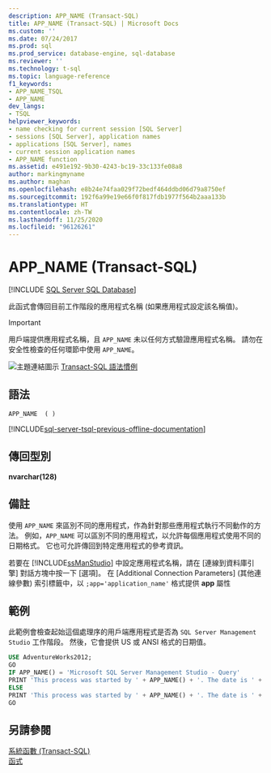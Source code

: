 ```yaml
---
description: APP_NAME (Transact-SQL)
title: APP_NAME (Transact-SQL) | Microsoft Docs
ms.custom: ''
ms.date: 07/24/2017
ms.prod: sql
ms.prod_service: database-engine, sql-database
ms.reviewer: ''
ms.technology: t-sql
ms.topic: language-reference
f1_keywords:
- APP_NAME_TSQL
- APP_NAME
dev_langs:
- TSQL
helpviewer_keywords:
- name checking for current session [SQL Server]
- sessions [SQL Server], application names
- applications [SQL Server], names
- current session application names
- APP_NAME function
ms.assetid: e491e192-9b30-4243-bc19-33c133fe08a8
author: markingmyname
ms.author: maghan
ms.openlocfilehash: e8b24e74faa029f72bedf464ddbd06d79a8750ef
ms.sourcegitcommit: 192f6a99e19e66f0f817fdb1977f564b2aaa133b
ms.translationtype: HT
ms.contentlocale: zh-TW
ms.lasthandoff: 11/25/2020
ms.locfileid: "96126261"
---
```

# <a name="app_name-transact-sql"></a>APP_NAME (Transact-SQL)
[!INCLUDE [SQL Server SQL Database](../../includes/applies-to-version/sql-asdb.md)]

此函式會傳回目前工作階段的應用程式名稱 (如果應用程式設定該名稱值)。
  
> [!IMPORTANT]  
>  用戶端提供應用程式名稱，且 `APP_NAME` 未以任何方式驗證應用程式名稱。 請勿在安全性檢查的任何環節中使用 `APP_NAME`。  
  
![主題連結圖示](../../database-engine/configure-windows/media/topic-link.gif "主題連結圖示") [Transact-SQL 語法慣例](../../t-sql/language-elements/transact-sql-syntax-conventions-transact-sql.md)
  
## <a name="syntax"></a>語法  
  
```syntaxsql
APP_NAME  ( )  
```  
  
[!INCLUDE[sql-server-tsql-previous-offline-documentation](../../includes/sql-server-tsql-previous-offline-documentation.md)]

## <a name="return-types"></a>傳回型別
**nvarchar(128)**
  
## <a name="remarks"></a>備註  
使用 `APP_NAME` 來區別不同的應用程式，作為針對那些應用程式執行不同動作的方法。 例如，`APP_NAME` 可以區別不同的應用程式，以允許每個應用程式使用不同的日期格式。 它也可允許傳回到特定應用程式的參考資訊。
  
若要在 [!INCLUDE[ssManStudio](../../includes/ssmanstudio-md.md)] 中設定應用程式名稱，請在 [連線到資料庫引擎] 對話方塊中按一下 [選項]。 在 [Additional Connection Parameters] (其他連線參數) 索引標籤中，以 `;app='application_name'` 格式提供 **app** 屬性
  
## <a name="example"></a>範例  
此範例會檢查起始這個處理序的用戶端應用程式是否為 `SQL Server Management Studio` 工作階段。 然後，它會提供 US 或 ANSI 格式的日期值。
  
```sql
USE AdventureWorks2012;  
GO  
IF APP_NAME() = 'Microsoft SQL Server Management Studio - Query'  
PRINT 'This process was started by ' + APP_NAME() + '. The date is ' + CONVERT ( VARCHAR(100) , GETDATE(), 101) + '.';  
ELSE   
PRINT 'This process was started by ' + APP_NAME() + '. The date is ' + CONVERT ( VARCHAR(100) , GETDATE(), 102) + '.';  
GO  
```  
  
## <a name="see-also"></a>另請參閱
[系統函數 &#40;Transact-SQL&#41;](../../relational-databases/system-functions/system-functions-category-transact-sql.md)  
[函式](../../t-sql/functions/functions.md)
  
  
